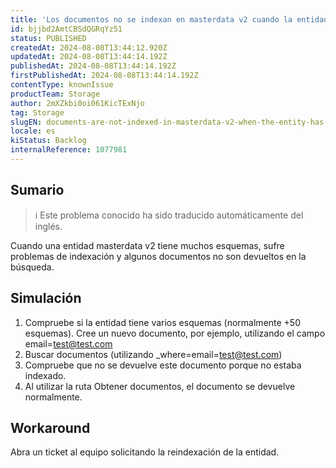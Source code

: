 ```yaml
---
title: 'Los documentos no se indexan en masterdata v2 cuando la entidad tiene varios esquemas'
id: bjjbd2AmtCBSdQGRqYz51
status: PUBLISHED
createdAt: 2024-08-08T13:44:12.920Z
updatedAt: 2024-08-08T13:44:14.192Z
publishedAt: 2024-08-08T13:44:14.192Z
firstPublishedAt: 2024-08-08T13:44:14.192Z
contentType: knownIssue
productTeam: Storage
author: 2mXZkbi0oi061KicTExNjo
tag: Storage
slugEN: documents-are-not-indexed-in-masterdata-v2-when-the-entity-has-multiple-schemas
locale: es
kiStatus: Backlog
internalReference: 1077981
---
```


## Sumario

>ℹ️ Este problema conocido ha sido traducido automáticamente del inglés.


Cuando una entidad masterdata v2 tiene muchos esquemas, sufre problemas de indexación y algunos documentos no son devueltos en la búsqueda.


##

## Simulación



1. Compruebe si la entidad tiene varios esquemas (normalmente +50 esquemas). Cree un nuevo documento, por ejemplo, utilizando el campo email=test@test.com
2. Buscar documentos (utilizando _where=email=test@test.com)
3. Compruebe que no se devuelve este documento porque no estaba indexado.
4. Al utilizar la ruta Obtener documentos, el documento se devuelve normalmente.



## Workaround


Abra un ticket al equipo solicitando la reindexación de la entidad.





